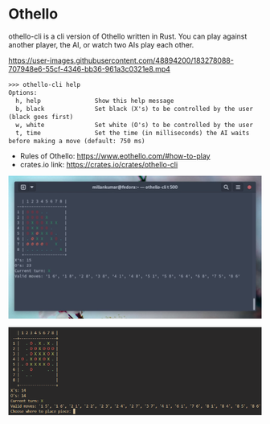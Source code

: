 # Othello
othello-cli is a cli version of Othello written in Rust.
You can play against another player, the AI, or watch two AIs play each other.

https://user-images.githubusercontent.com/48894200/183278088-707948e6-55cf-4346-bb36-961a3c0321e8.mp4

```
>>> othello-cli help
Options:
  h, help               Show this help message
  b, black              Set black (X's) to be controlled by the user (black goes first)
  w, white              Set white (O's) to be controlled by the user
  t, time               Set the time (in milliseconds) the AI waits before making a move (default: 750 ms)
```

- Rules of Othello: https://www.eothello.com/#how-to-play
- crates.io link: https://crates.io/crates/othello-cli

![Showcase Image 2](https://github.com/LelsersLasers/Othello/raw/main/Showcase/Showcase2.PNG)

![Showcase Image 1](https://github.com/LelsersLasers/Othello/raw/main/Showcase/Showcase.PNG)
